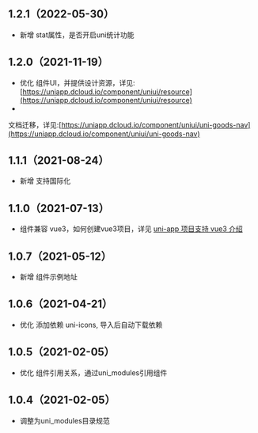 ## 1.2.1（2022-05-30）

- 新增 stat属性，是否开启uni统计功能

## 1.2.0（2021-11-19）

- 优化
  组件UI，并提供设计资源，详见:[https://uniapp.dcloud.io/component/uniui/resource](https://uniapp.dcloud.io/component/uniui/resource)
-

文档迁移，详见:[https://uniapp.dcloud.io/component/uniui/uni-goods-nav](https://uniapp.dcloud.io/component/uniui/uni-goods-nav)

## 1.1.1（2021-08-24）

- 新增 支持国际化

## 1.1.0（2021-07-13）

- 组件兼容 vue3，如何创建vue3项目，详见 [uni-app 项目支持 vue3 介绍](https://ask.dcloud.net.cn/article/37834)

## 1.0.7（2021-05-12）

- 新增 组件示例地址

## 1.0.6（2021-04-21）

- 优化 添加依赖 uni-icons, 导入后自动下载依赖

## 1.0.5（2021-02-05）

- 优化 组件引用关系，通过uni_modules引用组件

## 1.0.4（2021-02-05）

- 调整为uni_modules目录规范
